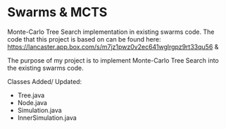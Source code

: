 # Swarms & MCTS
Monte-Carlo Tree Search implementation in existing swarms code. The code that this project is based on can be found here: https://lancaster.app.box.com/s/m7jz1pwz0v2ec641wglrgpz9rt33qu56 & 

The purpose of my project is to implement Monte-Carlo Tree Search into the existing swarms code.

Classes Added/ Updated:
- Tree.java
- Node.java
- Simulation.java
- InnerSimulation.java
